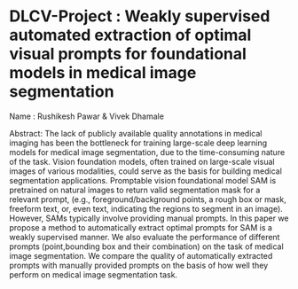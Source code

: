 # DLCV-Project : Weakly supervised automated extraction of optimal visual prompts for foundational models in medical image segmentation 
Name : Rushikesh Pawar & Vivek Dhamale

Abstract: The lack of publicly available quality annotations in medical imaging has been the bottleneck for training 
large-scale deep learning models for medical image segmentation, due to the time-consuming nature of 
the task. Vision foundation models, often trained on large-scale visual images of various modalities, could serve as 
the basis for building medical segmentation applications. Promptable vision foundational model SAM is 
pretrained on natural images to return valid segmentation mask for a relevant prompt, (e.g.,
foreground/background points, a rough box or mask, freeform text, or, even text, indicating the regions 
to segment in an image). However, SAMs typically involve providing manual prompts. In this paper we propose a method to automatically extract optimal prompts for SAM is a weakly supervised manner.
We also evaluate the performance of different prompts (point,bounding box and their combination) on the task of medical image segmentation.
We compare the quality of automatically extracted prompts with manually provided prompts on the basis of how well they perform on medical image segmentation task.
